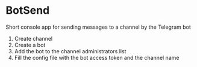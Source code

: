 # BotSend
Short console app for sending messages to a channel by the Telegram bot

1. Create channel
2. Create a bot
3. Add the bot to the channel administrators list
4. Fill the config file with the bot access token and the channel name
